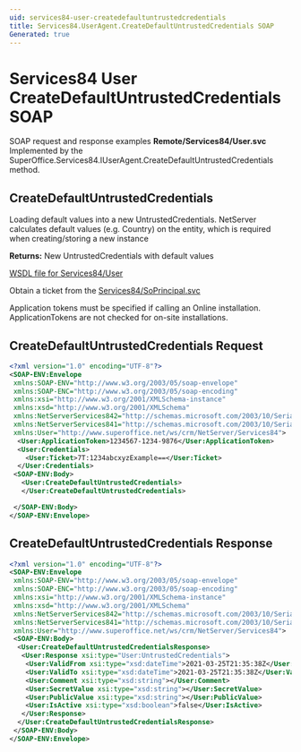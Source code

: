 ```yaml
---
uid: services84-user-createdefaultuntrustedcredentials
title: Services84.UserAgent.CreateDefaultUntrustedCredentials SOAP
Generated: true
---
```


# Services84 User CreateDefaultUntrustedCredentials SOAP

SOAP request and response examples **Remote/Services84/User.svc**
Implemented by the <see cref="M:SuperOffice.Services84.IUserAgent.CreateDefaultUntrustedCredentials">SuperOffice.Services84.IUserAgent.CreateDefaultUntrustedCredentials</see> method.

## CreateDefaultUntrustedCredentials

Loading default values into a new UntrustedCredentials.
NetServer calculates default values (e.g. Country) on the entity, which is required when creating/storing a new instance


**Returns:** New UntrustedCredentials with default values


[WSDL file for Services84/User](../Services84-User.md)

Obtain a ticket from the [Services84/SoPrincipal.svc](../SoPrincipal/index.md)

Application tokens must be specified if calling an Online installation. ApplicationTokens are not checked for on-site installations.

## CreateDefaultUntrustedCredentials Request

```xml
<?xml version="1.0" encoding="UTF-8"?>
<SOAP-ENV:Envelope
 xmlns:SOAP-ENV="http://www.w3.org/2003/05/soap-envelope"
 xmlns:SOAP-ENC="http://www.w3.org/2003/05/soap-encoding"
 xmlns:xsi="http://www.w3.org/2001/XMLSchema-instance"
 xmlns:xsd="http://www.w3.org/2001/XMLSchema"
 xmlns:NetServerServices842="http://schemas.microsoft.com/2003/10/Serialization/Arrays"
 xmlns:NetServerServices841="http://schemas.microsoft.com/2003/10/Serialization/"
 xmlns:User="http://www.superoffice.net/ws/crm/NetServer/Services84">
  <User:ApplicationToken>1234567-1234-9876</User:ApplicationToken>
  <User:Credentials>
    <User:Ticket>7T:1234abcxyzExample==</User:Ticket>
  </User:Credentials>
 <SOAP-ENV:Body>
   <User:CreateDefaultUntrustedCredentials>
   </User:CreateDefaultUntrustedCredentials>

 </SOAP-ENV:Body>
</SOAP-ENV:Envelope>

```


## CreateDefaultUntrustedCredentials Response

```xml
<?xml version="1.0" encoding="UTF-8"?>
<SOAP-ENV:Envelope
 xmlns:SOAP-ENV="http://www.w3.org/2003/05/soap-envelope"
 xmlns:SOAP-ENC="http://www.w3.org/2003/05/soap-encoding"
 xmlns:xsi="http://www.w3.org/2001/XMLSchema-instance"
 xmlns:xsd="http://www.w3.org/2001/XMLSchema"
 xmlns:NetServerServices842="http://schemas.microsoft.com/2003/10/Serialization/Arrays"
 xmlns:NetServerServices841="http://schemas.microsoft.com/2003/10/Serialization/"
 xmlns:User="http://www.superoffice.net/ws/crm/NetServer/Services84">
 <SOAP-ENV:Body>
  <User:CreateDefaultUntrustedCredentialsResponse>
   <User:Response xsi:type="User:UntrustedCredentials">
    <User:ValidFrom xsi:type="xsd:dateTime">2021-03-25T21:35:38Z</User:ValidFrom>
    <User:ValidTo xsi:type="xsd:dateTime">2021-03-25T21:35:38Z</User:ValidTo>
    <User:Comment xsi:type="xsd:string"></User:Comment>
    <User:SecretValue xsi:type="xsd:string"></User:SecretValue>
    <User:PublicValue xsi:type="xsd:string"></User:PublicValue>
    <User:IsActive xsi:type="xsd:boolean">false</User:IsActive>
   </User:Response>
  </User:CreateDefaultUntrustedCredentialsResponse>
 </SOAP-ENV:Body>
</SOAP-ENV:Envelope>

```

